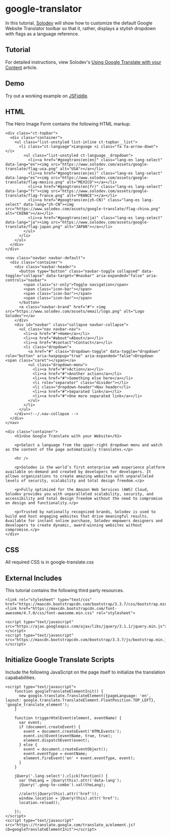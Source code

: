 # google-translator
In this tutorial, [Solodev](https://www.solodev.com/) will show how to customize the default Google Website Translator toolbar so that it, rather, displays a stylish dropdown with flags as a language reference.

## Tutorial

For detailed instructions, view Solodev's [Using Google Translate with your Content](https://www.solodev.com/blog/web-design/using-google-translate-with-your-content.stml) article.

## Demo

Try out a working example on [JSFiddle](https://jsfiddle.net/solodev/0stLrpqg/).

## HTML

The Hero Image Form contains the following HTML markup.

```
<div class="ct-topbar">
  <div class="container">
	<ul class="list-unstyled list-inline ct-topbar__list">
	  <li class="ct-language">Language <i class="fa fa-arrow-down"></i>
		<ul class="list-unstyled ct-language__dropdown">
		  <li><a href="#googtrans(en|en)" class="lang-en lang-select" data-lang="en"><img src="https://www.solodev.com/assets/google-translate/flag-usa.png" alt="USA"></a></li>
		  <li><a href="#googtrans(en|es)" class="lang-es lang-select" data-lang="es"><img src="https://www.solodev.com/assets/google-translate/flag-mexico.png" alt="MEXICO"></a></li>
		  <li><a href="#googtrans(en|fr)" class="lang-es lang-select" data-lang="fr"><img src="https://www.solodev.com/assets/google-translate/flag-france.png" alt="FRANCE"></a></li>
		  <li><a href="#googtrans(en|zh-CN)" class="lang-es lang-select" data-lang="zh-CN"><img src="https://www.solodev.com/assets/google-translate/flag-china.png" alt="CHINA"></a></li>
		  <li><a href="#googtrans(en|ja)" class="lang-es lang-select" data-lang="ja"><img src="https://www.solodev.com/assets/google-translate/flag-japan.png" alt="JAPAN"></a></li>
		</ul>
	  </li>
	</ul>
  </div>
</div>
 
<nav class="navbar navbar-default">
  <div class="container">
	<div class="navbar-header">
	  <button type="button" class="navbar-toggle collapsed" data-toggle="collapse" data-target="#navbar" aria-expanded="false" aria-controls="navbar">
		<span class="sr-only">Toggle navigation</span>
		<span class="icon-bar"></span>
		<span class="icon-bar"></span>
		<span class="icon-bar"></span>
	  </button>
	  <a class="navbar-brand" href="#"> <img src="https://www.solodev.com/assets/email/logo.png" alt="Logo Solodev"></a>
	</div>
	<div id="navbar" class="collapse navbar-collapse">
	  <ul class="nav navbar-nav">
		<li><a href="#">Home</a></li>
		<li><a href="#about">About</a></li>
		<li><a href="#contact">Contact</a></li>
		<li class="dropdown">
		  <a href="#" class="dropdown-toggle" data-toggle="dropdown" role="button" aria-haspopup="true" aria-expanded="false">Dropdown <span class="caret"></span></a>
		  <ul class="dropdown-menu">
			<li><a href="#">Action</a></li>
			<li><a href="#">Another action</a></li>
			<li><a href="#">Something else here</a></li>
			<li role="separator" class="divider"></li>
			<li class="dropdown-header">Nav header</li>
			<li><a href="#">Separated link</a></li>
			<li><a href="#">One more separated link</a></li>
		  </ul>
		</li>
	  </ul>
	</div><!--/.nav-collapse -->
  </div>
</nav>

<div class="container">
	<h1>Use Google Translate with your Website</h1>
	
	<p>Select a language from the upper-right dropdown menu and watch as the content of the page automatically translates.</p>
	
	<hr />

	<p>Solodev is the world’s first enterprise web experience platform available on-demand and created by developers for developers. It allows organizations to create amazing websites with unparalleled levels of security, scalability and total design freedom.</p>

	<p>Fully optimized for the Amazon Web Services (AWS) Cloud, Solodev provides you with unparalleled scalability, security, and accessibility and total design freedom without the need to compromise on design and functionality.</p>

	<p>Trusted by nationally recognized brands, Solodev is used to build and host engaging websites that drive meaningful results. Available for instant online purchase, Solodev empowers designers and developers to create dynamic, award-winning websites without compromise.</p>
</div>
```

## CSS

All required CSS is in google-translate.css


## External Includes

This tutorial contains the following third party resources.

```
<link rel="stylesheet" type="text/css" href="https://maxcdn.bootstrapcdn.com/bootstrap/3.3.7/css/bootstrap.min.css">
<link href="https://maxcdn.bootstrapcdn.com/font-awesome/4.7.0/css/font-awesome.min.css" rel="stylesheet">

<script type="text/javascript" src="https://ajax.googleapis.com/ajax/libs/jquery/3.1.1/jquery.min.js"></script>
<script type="text/javascript" src="https://maxcdn.bootstrapcdn.com/bootstrap/3.3.7/js/bootstrap.min.js"></script>
```

## Initialize Google Translate Scripts

Include the following JavaScript on the page itself to initialize the translation capababilities.

```
<script type="text/javascript">
    function googleTranslateElementInit() {
      new google.translate.TranslateElement({pageLanguage: 'en', layout: google.translate.TranslateElement.FloatPosition.TOP_LEFT}, 'google_translate_element');
    }

	function triggerHtmlEvent(element, eventName) {
	  var event;
	  if (document.createEvent) {
		event = document.createEvent('HTMLEvents');
		event.initEvent(eventName, true, true);
		element.dispatchEvent(event);
	  } else {
		event = document.createEventObject();
		event.eventType = eventName;
		element.fireEvent('on' + event.eventType, event);
	  }
	}

	jQuery('.lang-select').click(function() {
	  var theLang = jQuery(this).attr('data-lang');
	  jQuery('.goog-te-combo').val(theLang);

	  //alert(jQuery(this).attr('href'));
	  window.location = jQuery(this).attr('href');
	  location.reload();

	});
</script>
<script type="text/javascript" src="https://translate.google.com/translate_a/element.js?cb=googleTranslateElementInit"></script>
```
